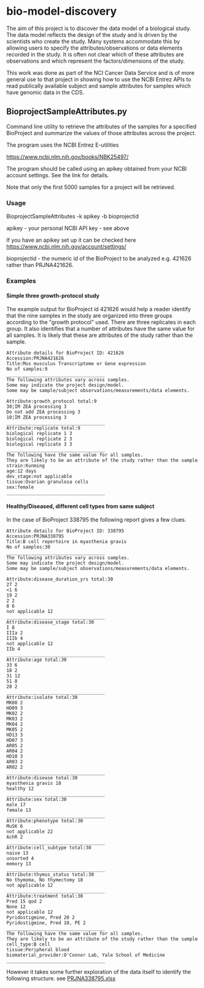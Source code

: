 # bio-model-discovery
The aim of this project is to discover the data model of a biological study. The data model reflects the design of the study and is driven by the scientists who create the study. Many systems accommodate this by allowing users to specify the attributes/observations or data elements recorded in the study. It is often not clear which of these attributes are observations and which represent the factors/dimensions of the study.

This work was done as part of the NCI Cancer Data Service and is of more general use to that project in showing how to use the NCBI Entrez APIs to read publically available subject and sample attributes for samples which have genomic data in the CDS.

## BioprojectSampleAttributes.py
Command line utility to retrieve the attributes of the samples for a specified BioProject and summarize the values of those attributes across the project.

The program uses the NCBI Entrez E-utilities

<https://www.ncbi.nlm.nih.gov/books/NBK25497/>

The program should be called using an apikey obtained from your NCBI account settings. See the link for details.


Note that only the first 5000 samples for a project will be retrieved.

### Usage
BioprojectSampleAttributes -k apikey -b bioprojectid

apikey - your personal NCBI API key - see above

If you have an apikey set up it can be checked here <https://www.ncbi.nlm.nih.gov/account/settings/>

bioprojectid - the numeric id of the BioProject to be analyzed e.g. 421626 rather than PRJNA421626.

### Examples
#### Simple three growth-protocol study
The example output for BioProject id 421626 would help a reader identify that the nine samples in the study are organized into three groups according to the "growth protocol" used. There are three replicates in each group. It also identifies that a number of attributes have the same value for all samples. It is likely that these are attributes of the study rather than the sample.

```
Attribute details for BioProject ID: 421626
Accession:PRJNA421626
Title:Mus musculus Transcriptome or Gene expression
No of samples:9
____________________________________
The following attributes vary across samples.
Some may indicate the project design/model.
Some may be sample/subject observations/measurements/data elements.

Attribute:growth_protocol total:9
30¦ÌM ZEA processing 3
Do not add ZEA processing 3
10¦ÌM ZEA processing 3
____________________________________
Attribute:replicate total:9
biological replicate 1 3
biological replicate 2 3
biological replicate 3 3
____________________________________
The following have the same value for all samples.
They are likely to be an attribute of the study rather than the sample
strain:Kunming
age:12 days
dev_stage:not applicable
tissue:Ovarian granulosa cells
sex:female
____________________________________
```
#### Healthy/Diseased, different cell types from same subject
In the case of BioProject 338795 the following report gives a few clues.

```
Attribute details for BioProject ID: 338795
Accession:PRJNA338795
Title:B cell repertoire in myasthenia gravis
No of samples:30
____________________________________
The following attributes vary across samples.
Some may indicate the project design/model.
Some may be sample/subject observations/measurements/data elements.

Attribute:disease_duration_yrs total:30
27 2
<1 6
19 2
2 2
8 6
not applicable 12
____________________________________
Attribute:disease_stage total:30
I 8
IIIa 2
IIIb 4
not applicable 12
IIb 4
____________________________________
Attribute:age total:30
33 6
18 2
31 12
51 8
28 2
____________________________________
Attribute:isolate total:30
MK08 2
HD09 3
MK02 2
MK03 2
MK04 2
MK05 2
HD13 3
HD07 3
AR05 2
AR04 2
HD10 3
AR03 2
AR02 2
____________________________________
Attribute:disease total:30
myasthenia gravis 18
healthy 12
____________________________________
Attribute:sex total:30
male 17
female 13
____________________________________
Attribute:phenotype total:30
MuSK 6
not applicable 22
AchR 2
____________________________________
Attribute:cell_subtype total:30
naive 13
unsorted 4
memory 13
____________________________________
Attribute:thymus_status total:30
No thymoma, No thymectomy 18
not applicable 12
____________________________________
Attribute:treatment total:30
Pred 15 qod 2
None 12
not applicable 12
Pyridostigmine, Pred 20 2
Pyridostigmine, Pred 10, PE 2
____________________________________
The following have the same value for all samples.
They are likely to be an attribute of the study rather than the sample
cell_type:B cell
tissue:Peripheral blood
biomaterial_provider:O'Connor Lab, Yale School of Medicine
____________________________________
```
However it takes some further exploration of the data itself to identify the following structure. see [PRJNA338795.xlsx](https://github.com/ianfore/bio-model-discovery/files/1564065/PRJNA338795.xlsx)



